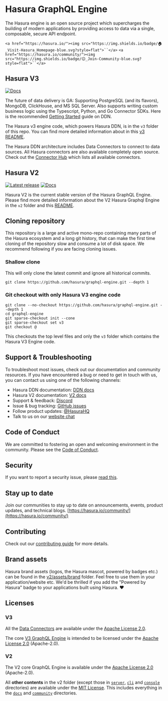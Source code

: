 
# Hasura GraphQL Engine

The Hasura engine is an open source project which supercharges the building of modern applications by providing access
to data via a single, composable, secure API endpoint.

`<a href="https://hasura.io/"><img src="https://img.shields.io/badge/🏠_Visit-Hasura_Homepage-blue.svg?style=flat">``</a>`
`<a href="https://hasura.io/community/"><img src="https://img.shields.io/badge/😊_Join-Community-blue.svg?style=flat">``</a>`

## Hasura V3

[![Docs](https://img.shields.io/badge/docs-v3-yellow.svg?style=flat)](https://hasura.io/docs/3.0/getting-started/quickstart/)

The future of data delivery is GA: Supporting PostgreSQL (and its flavors), MongoDB, ClickHouse, and MS SQL Server. Also supports writing custom business logic using the Typescript, Python, and Go Connector SDKs. Here is the recommended [Getting Started](https://hasura.io/docs/3.0/getting-started/quickstart/) guide on DDN.

The Hasura v3 engine code, which powers Hasura DDN, is in the `v3` folder of this repo. You can find more detailed
information about in this [v3 README](/v3/README.md).

The Hasura DDN architecture includes Data Connectors to connect to data sources. All Hasura connectors are also
available completely open source. Check out the [Connector Hub](https://hasura.io/connectors/) which lists all
available connectors.

## Hasura V2

[![Latest release](https://img.shields.io/github/v/release/hasura/graphql-engine)](https://github.com/hasura/graphql-engine/releases/latest)
[![Docs](https://img.shields.io/badge/docs-v2.x-yellow.svg?style=flat)](https://hasura.io/docs)

Hasura V2 is the current stable version of the Hasura GraphQL Engine. Please find more
detailed information about the V2 Hasura Graphql Engine in the `v2` folder and this [README](V2-README.md).

## Cloning repository

This repository is a large and active mono-repo containing many parts of the Hasura ecosystem and a long git
history, that can make the first time cloning of the repository slow and consume a lot of disk space. We recommend
following if you are facing cloning issues.

### Shallow clone

This will only clone the latest commit and ignore all historical commits.

```
git clone https://github.com/hasura/graphql-engine.git --depth 1
```

### Git checkout with only Hasura V3 engine code

```
git clone --no-checkout https://github.com/hasura/graphql-engine.git --depth 1
cd graphql-engine
git sparse-checkout init --cone
git sparse-checkout set v3
git checkout @
```

This checkouts the top level files and only the `v3` folder which contains the Hasura V3 Engine code.

## Support & Troubleshooting

To troubleshoot most issues, check out our documentation and community resources. If you have encountered a bug or need
to get in touch with us, you can contact us using one of the following channels:

- Hasura DDN documentation: [DDN docs](https://hasura.io/docs/3.0/)
- Hasura V2 documentation: [V2 docs](https://hasura.io/docs/)
- Support & feedback: [Discord](https://discord.gg/hasura)
- Issue & bug tracking: [GitHub issues](https://github.com/hasura/graphql-engine/issues)
- Follow product updates: [@HasuraHQ](https://twitter.com/hasurahq)
- Talk to us on our [website chat](https://hasura.io)

## Code of Conduct

We are committed to fostering an open and welcoming environment in the community. Please see the
[Code of Conduct](code-of-conduct.md).

## Security

If you want to report a security issue, please [read this](SECURITY.md).

## Stay up to date

Join our communities to stay up to date on announcements, events, product updates, and technical blogs.
[https://hasura.io/community/](https://hasura.io/community/)

## Contributing

Check out our [contributing guide](CONTRIBUTING.md) for more details.

## Brand assets

Hasura brand assets (logos, the Hasura mascot, powered by badges etc.) can be found in the
[v2/assets/brand](assets/brand) folder. Feel free to use them in your application/website etc. We'd be thrilled if you
add the "Powered by Hasura" badge to your applications built using Hasura. ❤️

## Licenses

### V3

All the [Data Connectors](https://github.com/hasura/ndc-hub) are available under
the [Apache License 2.0](https://www.apache.org/licenses/LICENSE-2.0).

The core [V3 GraphQL Engine](v3/) is intended to be licensed under the [Apache License 2.0](https://www.apache.org/licenses/LICENSE-2.0) (Apache-2.0).

### V2

The V2 core GraphQL Engine is available under the [Apache License 2.0](https://www.apache.org/licenses/LICENSE-2.0) (Apache-2.0).

All **other contents** in the v2 folder (except those in [`server`](v2/server), [`cli`](v2/cli) and
[`console`](v2/console) directories) are available under the [MIT License](LICENSE-community).
This includes everything in the [`docs`](v2/docs) and [`community`](v2/community)
directories.
